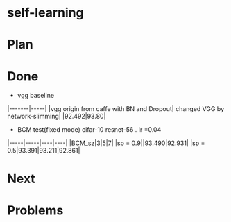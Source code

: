 # self-learning


# Plan



# Done
- vgg baseline

|-------|-----|
|vgg origin from caffe with BN and Dropout| changed VGG by network-slimming| 
|92.492|93.80|

- BCM test(fixed mode)
cifar-10 resnet-56 . lr =0.04

|-----|-----|----|----|
|BCM_sz|3|5|7|
|sp = 0.9||93.490|92.931|
|sp = 0.5|93.391|93.211|92.861|


# Next



# Problems
